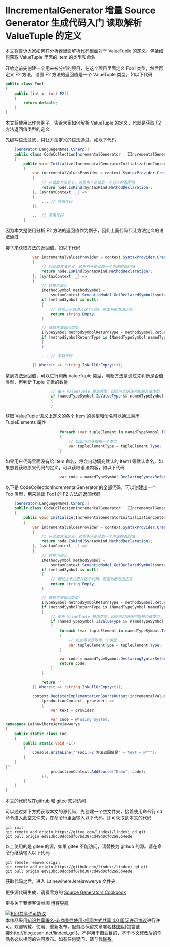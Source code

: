 
# IIncrementalGenerator 增量 Source Generator 生成代码入门 读取解析 ValueTuple 的定义

本文将告诉大家如何在分析器里面解析代码里面对于 ValueTuple 的定义，包括如何获取 ValueTuple 里面的 Item 的类型和命名

<!--more-->


<!-- CreateTime:2023/8/21 19:51:17 -->


<!-- 发布 -->
<!-- 博客 -->

<!-- 标签：Roslyn,MSBuild,编译器,SourceGenerator,生成代码 -->

开始之前先创建一个用来被分析的项目，在这个项目里面定义 Foo1 类型，然后再定义 F2 方法，设置 F2 方法的返回值是一个 ValueTuple 类型，如以下代码

```csharp
public class Foo1
{
    public (int x, int) F2()
    {
        return default;
    }
}
```

本文将使用此作为例子，告诉大家如何解析 ValueTuple 的定义，也就是获取 F2 方法返回值类型的定义

先编写语法过滤，只让方法定义的语法通过，如以下代码

```csharp
    [Generator(LanguageNames.CSharp)]
    public class CodeCollectionIncrementalGenerator : IIncrementalGenerator
    {
        public void Initialize(IncrementalGeneratorInitializationContext context)
        {
            var incrementalValuesProvider = context.SyntaxProvider.CreateSyntaxProvider((node, _) =>
            {
                // 只读取方法定义。这里例子是读取一个方法的返回值
                return node.IsKind(SyntaxKind.MethodDeclaration);
            }, (syntaxContext, _) =>
            {
                ... // 忽略代码
            });

            ... // 忽略代码
        }
```

因为本文是使用分析 F2 方法的返回值作为例子，因此上面代码只让方法定义的语法通过

接下来获取方法的返回值，如以下代码

```csharp
            var incrementalValuesProvider = context.SyntaxProvider.CreateSyntaxProvider((node, _) =>
            {
                // 只读取方法定义。这里例子是读取一个方法的返回值
                return node.IsKind(SyntaxKind.MethodDeclaration);
            }, (syntaxContext, _) =>
            {
                // 转换为语义
                IMethodSymbol methodSymbol =
                    syntaxContext.SemanticModel.GetDeclaredSymbol(syntaxContext.Node) as IMethodSymbol;
                if (methodSymbol is null)
                {
                    // 理论上不会进入这个代码，前面判断方法定义
                    return string.Empty;
                }

                // 获取方法返回类型
                ITypeSymbol methodSymbolReturnType = methodSymbol.ReturnType;
                if (methodSymbolReturnType is INamedTypeSymbol namedTypeSymbol)
                {
                }

                ... // 忽略代码

            }).Where(t => !string.IsNullOrEmpty(t));
```

拿到方法返回值，可以进行判断 ValueTuple 类型，判断方法是通过先判断是否值类型，再判断 Tuple 元素的数量

```csharp
                    // 由于 ValueTuple 是值类型，因此可以快速判断是否值类型
                    if (namedTypeSymbol.IsValueType && namedTypeSymbol.TupleElements.Length > 0)
                    {
                    }
```

获取 ValueTuple 语义上定义的各个 Item 的类型和命名可以通过遍历 TupleElements 属性

```csharp
                        foreach (var tupleElement in namedTypeSymbol.TupleElements)
                        {
                            // 如此可以获取每一个类型
                            var tupleElementType = tupleElement.Type;
                        }
```

如果用户代码里面没有给 Item 命名，将会自动填充默认的 Item1 等默认命名，如果想要获取原来代码的定义，可以获取语法内容，如以下代码

```csharp
                        var code = namedTypeSymbol.DeclaringSyntaxReferences[0].GetSyntax().ToString();
```

以下是 CodeCollectionIncrementalGenerator 的全部代码，可以创建出一个 Foo 类型，用来输出 Foo1 的 F2 方法的返回代码

```csharp
    [Generator(LanguageNames.CSharp)]
    public class CodeCollectionIncrementalGenerator : IIncrementalGenerator
    {
        public void Initialize(IncrementalGeneratorInitializationContext context)
        {
            var incrementalValuesProvider = context.SyntaxProvider.CreateSyntaxProvider((node, _) =>
            {
                // 只读取方法定义。这里例子是读取一个方法的返回值
                return node.IsKind(SyntaxKind.MethodDeclaration);
            }, (syntaxContext, _) =>
            {
                // 转换为语义
                IMethodSymbol methodSymbol =
                    syntaxContext.SemanticModel.GetDeclaredSymbol(syntaxContext.Node) as IMethodSymbol;
                if (methodSymbol is null)
                {
                    // 理论上不会进入这个代码，前面判断方法定义
                    return string.Empty;
                }

                // 获取方法返回类型
                ITypeSymbol methodSymbolReturnType = methodSymbol.ReturnType;
                if (methodSymbolReturnType is INamedTypeSymbol namedTypeSymbol)
                {
                    // 由于 ValueTuple 是值类型，因此可以快速判断是否值类型
                    if (namedTypeSymbol.IsValueType && namedTypeSymbol.TupleElements.Length > 0)
                    {
                        foreach (var tupleElement in namedTypeSymbol.TupleElements)
                        {
                            // 如此可以获取每一个类型
                            var tupleElementType = tupleElement.Type;
                        }

                        var code = namedTypeSymbol.DeclaringSyntaxReferences[0].GetSyntax().ToString();
                        return code;
                    }
                }

                return "";
            }).Where(t => !string.IsNullOrEmpty(t));

            context.RegisterImplementationSourceOutput(incrementalValuesProvider,
                (productionContext, provider) =>
                {
                    var text = provider;

                    var code = @"using System;
namespace LainewihereJerejawwerye
{
    public static class Foo
    {
        public static void F1()
        {
            Console.WriteLine(""Foo1.F2 方法返回值是" + text + @""");
        }
    }
}";
                    productionContext.AddSource("Demo", code);
                });
        }
    }
}
```

本文的代码放在[github](https://github.com/lindexi/lindexi_gd/tree/ed913bc50dcdbdf67bd387cd49d0cfd2a95b4ede/LainewihereJerejawwerye) 和 [gitee](https://gitee.com/lindexi/lindexi_gd/tree/ed913bc50dcdbdf67bd387cd49d0cfd2a95b4ede/LainewihereJerejawwerye) 欢迎访问

可以通过如下方式获取本文的源代码，先创建一个空文件夹，接着使用命令行 cd 命令进入此空文件夹，在命令行里面输入以下代码，即可获取到本文的代码

```
git init
git remote add origin https://gitee.com/lindexi/lindexi_gd.git
git pull origin ed913bc50dcdbdf67bd387cd49d0cfd2a95b4ede
```

以上使用的是 gitee 的源，如果 gitee 不能访问，请替换为 github 的源。请在命令行继续输入以下代码

```
git remote remove origin
git remote add origin https://github.com/lindexi/lindexi_gd.git
git pull origin ed913bc50dcdbdf67bd387cd49d0cfd2a95b4ede
```

获取代码之后，进入 LainewihereJerejawwerye 文件夹

更多源代码生成，请看官方的 [Source Generators Cookbook](https://github.com/dotnet/roslyn/blob/main/docs/features/source-generators.cookbook.md)

更多关于我博客请参阅 [博客导航](https://blog.lindexi.com/post/%E5%8D%9A%E5%AE%A2%E5%AF%BC%E8%88%AA.html )




<a rel="license" href="http://creativecommons.org/licenses/by-nc-sa/4.0/"><img alt="知识共享许可协议" style="border-width:0" src="https://licensebuttons.net/l/by-nc-sa/4.0/88x31.png" /></a><br />本作品采用<a rel="license" href="http://creativecommons.org/licenses/by-nc-sa/4.0/">知识共享署名-非商业性使用-相同方式共享 4.0 国际许可协议</a>进行许可。欢迎转载、使用、重新发布，但务必保留文章署名[林德熙](http://blog.csdn.net/lindexi_gd)(包含链接:http://blog.csdn.net/lindexi_gd )，不得用于商业目的，基于本文修改后的作品务必以相同的许可发布。如有任何疑问，请与我[联系](mailto:lindexi_gd@163.com)。